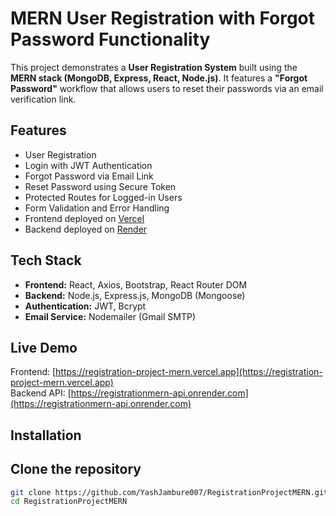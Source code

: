 # MERN User Registration with Forgot Password Functionality

This project demonstrates a **User Registration System** built using the **MERN stack (MongoDB, Express, React, Node.js)**. It features a **"Forgot Password"** workflow that allows users to reset their passwords via an email verification link.

## Features

- User Registration
- Login with JWT Authentication
- Forgot Password via Email Link
- Reset Password using Secure Token
- Protected Routes for Logged-in Users
- Form Validation and Error Handling
- Frontend deployed on [Vercel](https://vercel.com)
- Backend deployed on [Render](https://render.com)

## Tech Stack

- **Frontend:** React, Axios, Bootstrap, React Router DOM
- **Backend:** Node.js, Express.js, MongoDB (Mongoose)
- **Authentication:** JWT, Bcrypt
- **Email Service:** Nodemailer (Gmail SMTP)

## Live Demo

Frontend: [https://registration-project-mern.vercel.app](https://registration-project-mern.vercel.app)  
Backend API: [https://registrationmern-api.onrender.com](https://registrationmern-api.onrender.com)

## Installation

## Clone the repository

```bash
git clone https://github.com/YashJambure007/RegistrationProjectMERN.git
cd RegistrationProjectMERN
